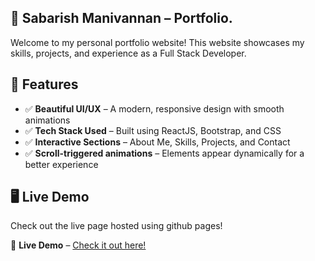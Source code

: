 <h2>🚀 Sabarish Manivannan – Portfolio.</h2>
Welcome to my personal portfolio website! This website showcases my skills, projects, and experience as a Full Stack Developer.
<h2>🌟 Features</h2>
<ul>
  <li>✅ <strong>Beautiful UI/UX</strong> – A modern, responsive design with smooth animations</li>
  <li>✅ <strong>Tech Stack Used</strong> – Built using ReactJS, Bootstrap, and CSS</li>
  <li>✅ <strong>Interactive Sections</strong> – About Me, Skills, Projects, and Contact</li>
  <li>✅ <strong>Scroll-triggered animations</strong> – Elements appear dynamically for a better experience</li>
</ul>
<h2>🖥️ Live Demo</h2>
<p>Check out the live page hosted using github pages!</p>
🔗 <strong>Live Demo</strong> – <a href="https://sabarish1608.github.io/Portfolio/" target="_blank">Check it out here!</a></li>
